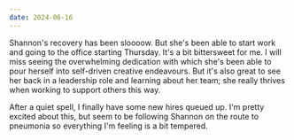 ```yaml
---
date: 2024-06-16
---
```


Shannon's recovery has been sloooow. But she's been able to start work and going to the office starting Thursday. It's a bit bittersweet for me. I will miss seeing the overwhelming dedication with which she's been able to pour herself into self-driven creative endeavours. But it's also great to see her back in a leadership role and learning about her team; she really thrives when working to support others this way.

After a quiet spell, I finally have some new hires queued up. I'm pretty excited about this, but seem to be following Shannon on the route to pneumonia so everything I'm feeling is a bit tempered.
